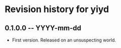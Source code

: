 # Revision history for yiyd

## 0.1.0.0  -- YYYY-mm-dd

* First version. Released on an unsuspecting world.
